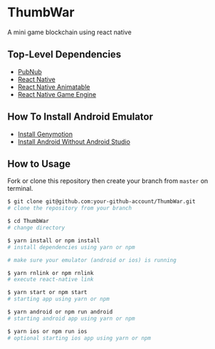 # ThumbWar

A mini game blockchain using react native

## Top-Level Dependencies

- [PubNub](https://www.pubnub.com/docs/react-native-javascript/pubnub-javascript-sdk)
- [React Native](https://facebook.github.io/react-native/docs/getting-started)
- [React Native Animatable](https://github.com/oblador/react-native-animatable)
- [React Native Game Engine](https://github.com/bberak/react-native-game-engine)

## How To Install Android Emulator

- [Install Genymotion](https://github.com/eksant/install-genymotion/blob/master/README.md)
- [Install Android Without Android Studio](https://github.com/eksant/install-emulator-without-android-studio/blob/master/README.md)

## How to Usage

Fork or clone this repository then create your branch from `master` on terminal.

```bash
$ git clone git@github.com:your-github-account/ThumbWar.git
# clone the repository from your branch

$ cd ThumbWar
# change directory

$ yarn install or npm install
# install dependencies using yarn or npm

# make sure your emulator (android or ios) is running

$ yarn rnlink or npm rnlink
# execute react-native link

$ yarn start or npm start
# starting app using yarn or npm

$ yarn android or npm run android
# starting android app using yarn or npm

$ yarn ios or npm run ios
# optional starting ios app using yarn or npm
```
